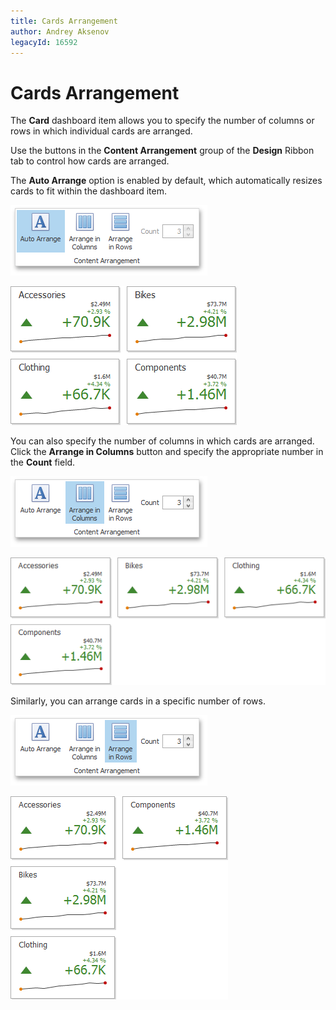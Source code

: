 ```yaml
---
title: Cards Arrangement
author: Andrey Aksenov
legacyId: 16592
---
```

# Cards Arrangement
The **Card** dashboard item allows you to specify the number of columns or rows in which individual cards are arranged.

Use the buttons in the **Content Arrangement** group of the **Design** Ribbon tab to control how cards are arranged.

The **Auto Arrange** option is enabled by default, which automatically resizes cards to fit within the dashboard item.

![Cards_Layout_AutoArrange_Ribbon](../../../../images/img25681.png)

![Cards_Layout_AutoArrange_2](../../../../images/img25682.png)

You can also specify the number of columns in which cards are arranged. Click the **Arrange in Columns** button and specify the appropriate number in the **Count** field.

![Cards_Layout_ArrangeInColumns_Ribbon](../../../../images/img25687.png)

![Cards_Layout_ArrangeInColumns_2](../../../../images/img25688.png)

Similarly, you can arrange cards in a specific number of rows.

![Cards_Layout_ArrangeInRows_Ribbon](../../../../images/img25685.png)

![Cards_Layout_ArrangeInRows_2](../../../../images/img25686.png)